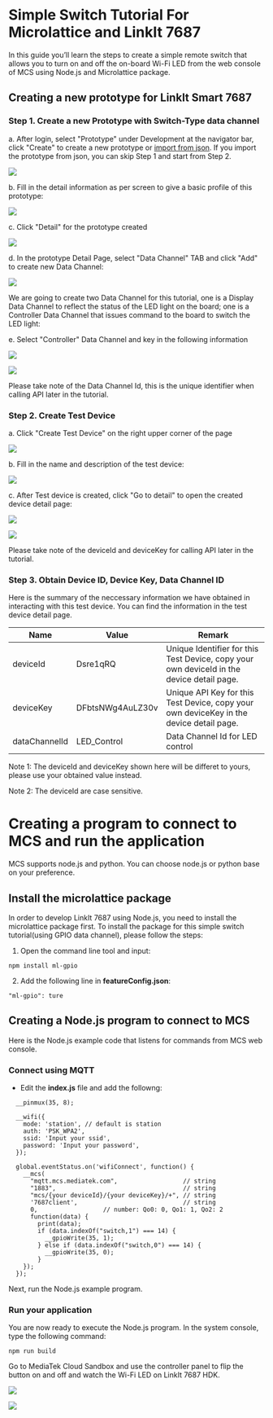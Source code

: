 # Simple Switch Tutorial For Microlattice and LinkIt 7687

In this guide you’ll learn the steps to create a simple remote switch that allows you to turn on and off the on-board Wi-Fi LED from the web console of MCS using Node.js and Microlattice package.

## Creating a new prototype for LinkIt Smart 7687

### Step 1. Create a new Prototype with Switch-Type data channel

a. After login, select "Prototype" under Development at the navigator bar, click "Create" to create a new prototype or [import from json](http://cdn.mediatek.com/tutorial/7688/7688_switch_EN.json). If you import the prototype from json, you can skip Step 1 and start from Step 2.

![](../images/Linkit_ONE/img_linkitone_02.png)

b. Fill in the detail information as per screen to give a basic profile of this prototype:

![](../images/7688/img_7688_03.png)

c. Click "Detail" for the prototype created

![](../images/7688/img_7688_04.png)

d. In the prototype Detail Page, select "Data Channel" TAB and click "Add" to create new Data Channel:

![](../images/7688/img_7688_05.png)


We are going to create two Data Channel for this tutorial, one is a Display Data Channel to reflect the status of the LED light on the board; one is a Controller Data Channel that issues command to the board to switch the LED light:


e. Select "Controller" Data Channel and key in the following information

![](../images/Linkit_ONE/img_linkitone_08.png)

![](../images/Linkit_ONE/img_linkitone_09.png)

Please take note of the Data Channel Id, this is the unique identifier when calling API later in the tutorial.


### Step 2. Create Test Device

a. Click "Create Test Device" on the right upper corner of the page

![](../images/7688/img_7688_14.png)

b. Fill in the name and description of the test device:

![](../images/Linkit_ONE/img_linkitone_12.png)

c. After Test device is created, click "Go to detail" to open the created device detail page:

![](../images/Linkit_ONE/img_linkitone_13.png)


![](../images/7688/img_7688_16.png)

Please take note of the deviceId and deviceKey for calling API later in the tutorial.

### Step 3. Obtain Device ID, Device Key, Data Channel ID
Here is the summary of the neccessary information we have obtained in interacting with this test device. You can find the information in the test device detail page.

| Name | Value | Remark |
| --- | --- | --- |
| deviceId | Dsre1qRQ | Unique Identifier for this Test Device, copy your own deviceId in the device detail page. |
| deviceKey | DFbtsNWg4AuLZ30v  | Unique API Key for this Test Device, copy your own deviceKey in the device detail page. |
| dataChannelId | LED_Control | Data Channel Id for LED control |

Note 1: The deviceId and deviceKey shown here will be differet to yours, please use your obtained value instead.

Note 2: The deviceId are case sensitive.


# Creating a program to connect to MCS and run the application

MCS supports node.js and python. You can choose node.js or python base on your preference.

## Install the microlattice package

In order to develop LinkIt 7687 using Node.js, you need to install the microlattice package first.
To install the package for this simple switch tutorial(using GPIO data channel), please follow the steps:

1. Open the command line tool and input:
```
npm install ml-gpio
```

2. Add the following line in **featureConfig.json**:
```
"ml-gpio": ture
```


## Creating a Node.js program to connect to MCS

Here is the Node.js example code that listens for commands from MCS web console.


### Connect using MQTT
* Edit the **index.js** file and add the followng:

```
  __pinmux(35, 8);

  __wifi({
    mode: 'station', // default is station
    auth: 'PSK_WPA2',
    ssid: 'Input your ssid',
    password: 'Input your password',
  });

  global.eventStatus.on('wifiConnect', function() {
    __mcs(
      "mqtt.mcs.mediatek.com",                  // string
      "1883",                                   // string
      "mcs/{your deviceId}/{your deviceKey}/+", // string
      '7687client',                             // string
      0,                  // number: Qo0: 0, Qo1: 1, Qo2: 2
      function(data) {
        print(data);
        if (data.indexOf("switch,1") === 14) {
          __gpioWrite(35, 1);
        } else if (data.indexOf("switch,0") === 14) {
          __gpioWrite(35, 0);
        }
    });
  });

```

Next, run the Node.js example program.

### Run your application
You are now ready to execute the Node.js program. In the system console, type the following command:


```
npm run build
```

Go to MediaTek Cloud Sandbox and use the controller panel to flip the button on and off and watch the Wi-Fi LED on LinkIt 7687 HDK.

![](../images/7688/img_7688_16.png)

![](../images/7688/img_7688_17.png)


